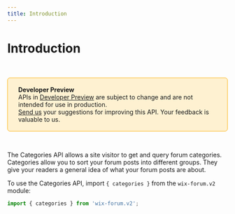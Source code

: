 ```yaml
---
title: Introduction
---
```


# Introduction

&nbsp;

<div style="background-color: #FEF1D1; padding: 18px 24px; border-radius: 6px; border: 1px solid #FDB10C; box-sizing: border-box; display: inline-block">
    <b>Developer Preview</b>
    <br/>
    <span>APIs in <a href="https://www.wix.com/velo/reference/api-overview/developer-preview">Developer Preview</a> are subject to change and are not intended for use in production.<br/><a href="mailto:velo-preview-feedback@wix.com">Send us</a> your suggestions for improving this API. Your feedback is valuable to us.</span>
</div>

&nbsp;


The Categories API allows a site visitor to get and query forum categories.
Categories allow you to sort your forum posts into different groups. They give your 
readers a general idea of what your forum posts are about. 


<!--
> __Note__: This module is [universal](/api-overview/api-versions#universal-modules). Functions in this module can run on both the backend and frontend, unless specified otherwise.
-->


To use the Categories API, import `{ categories }` from the `wix-forum.v2` module:

```javascript
import { categories } from 'wix-forum.v2';
```